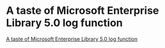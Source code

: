 # A taste of Microsoft Enterprise Library 5.0 log function
[A taste of Microsoft Enterprise Library 5.0 log function](https://aiwithcloud.com/2022/09/15/a_taste_of_microsoft_enterprise_library_5-0_log_function/)